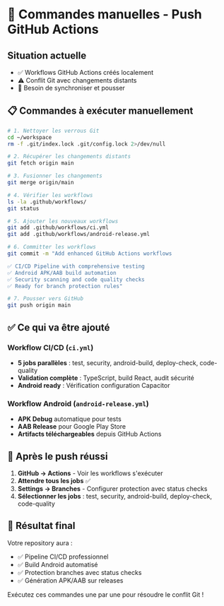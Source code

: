 # 🔧 Commandes manuelles - Push GitHub Actions

## Situation actuelle
- ✅ Workflows GitHub Actions créés localement
- ⚠️ Conflit Git avec changements distants
- 🎯 Besoin de synchroniser et pousser

## 📋 Commandes à exécuter manuellement

```bash
# 1. Nettoyer les verrous Git
cd ~/workspace
rm -f .git/index.lock .git/config.lock 2>/dev/null

# 2. Récupérer les changements distants
git fetch origin main

# 3. Fusionner les changements
git merge origin/main

# 4. Vérifier les workflows
ls -la .github/workflows/
git status

# 5. Ajouter les nouveaux workflows
git add .github/workflows/ci.yml
git add .github/workflows/android-release.yml

# 6. Committer les workflows
git commit -m "Add enhanced GitHub Actions workflows

✅ CI/CD Pipeline with comprehensive testing
✅ Android APK/AAB build automation  
✅ Security scanning and code quality checks
✅ Ready for branch protection rules"

# 7. Pousser vers GitHub
git push origin main
```

## ✅ Ce qui va être ajouté

### Workflow CI/CD (`ci.yml`)
- **5 jobs parallèles** : test, security, android-build, deploy-check, code-quality
- **Validation complète** : TypeScript, build React, audit sécurité
- **Android ready** : Vérification configuration Capacitor

### Workflow Android (`android-release.yml`)  
- **APK Debug** automatique pour tests
- **AAB Release** pour Google Play Store
- **Artifacts téléchargeables** depuis GitHub Actions

## 🎯 Après le push réussi

1. **GitHub → Actions** - Voir les workflows s'exécuter
2. **Attendre tous les jobs** ✅
3. **Settings → Branches** - Configurer protection avec status checks
4. **Sélectionner les jobs** : test, security, android-build, deploy-check, code-quality

## 🚀 Résultat final

Votre repository aura :
- ✅ Pipeline CI/CD professionnel
- ✅ Build Android automatisé
- ✅ Protection branches avec status checks
- ✅ Génération APK/AAB sur releases

Exécutez ces commandes une par une pour résoudre le conflit Git !